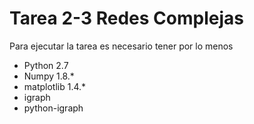 # Tarea 2-3 Redes Complejas

Para ejecutar la tarea es necesario tener por lo menos
- Python 2.7
- Numpy 1.8.*
- matplotlib 1.4.*
- igraph
- python-igraph
